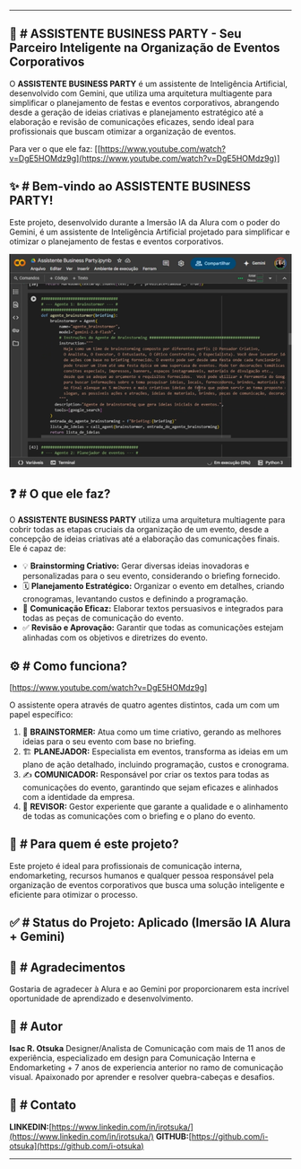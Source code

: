 -----

## 🎉 \# ASSISTENTE BUSINESS PARTY - Seu Parceiro Inteligente na Organização de Eventos Corporativos

O **ASSISTENTE BUSINESS PARTY** é um assistente de Inteligência Artificial, desenvolvido com Gemini, que utiliza uma arquitetura multiagente para simplificar o planejamento de festas e eventos corporativos, abrangendo desde a geração de ideias criativas e planejamento estratégico até a elaboração e revisão de comunicações eficazes, sendo ideal para profissionais que buscam otimizar a organização de eventos.

Para ver o que ele faz:
[[https://www.youtube.com/watch?v=DgE5HOMdz9g](https://www.youtube.com/watch?v=DgE5HOMdz9g)]

## ✨ \# Bem-vindo ao ASSISTENTE BUSINESS PARTY\!

Este projeto, desenvolvido durante a Imersão IA da Alura com o poder do Gemini, é um assistente de Inteligência Artificial projetado para simplificar e otimizar o planejamento de festas e eventos corporativos.

![Print da tela](https://github.com/i-otsuka/imersao-ia-alura-google-gemini-assistente-agentes/blob/main/Captura%20de%20tela%202025-05-17%20182933.png?raw=true)

## ❓ \# O que ele faz?

O **ASSISTENTE BUSINESS PARTY** utiliza uma arquitetura multiagente para cobrir todas as etapas cruciais da organização de um evento, desde a concepção de ideias criativas até a elaboração das comunicações finais. Ele é capaz de:

  * 💡 **Brainstorming Criativo:** Gerar diversas ideias inovadoras e personalizadas para o seu evento, considerando o briefing fornecido.
  * 🗓️ **Planejamento Estratégico:** Organizar o evento em detalhes, criando cronogramas, levantando custos e definindo a programação.
  * 📢 **Comunicação Eficaz:** Elaborar textos persuasivos e integrados para todas as peças de comunicação do evento.
  * ✅ **Revisão e Aprovação:** Garantir que todas as comunicações estejam alinhadas com os objetivos e diretrizes do evento.

## ⚙️ \# Como funciona?

[https://www.youtube.com/watch?v=DgE5HOMdz9g]

O assistente opera através de quatro agentes distintos, cada um com um papel específico:

1.  🧠 **BRAINSTORMER:** Atua como um time criativo, gerando as melhores ideias para o seu evento com base no briefing.
2.  🏗️ **PLANEJADOR:** Especialista em eventos, transforma as ideias em um plano de ação detalhado, incluindo programação, custos e cronograma.
3.  ✍️ **COMUNICADOR:** Responsável por criar os textos para todas as comunicações do evento, garantindo que sejam eficazes e alinhados com a identidade da empresa.
4.  🧐 **REVISOR:** Gestor experiente que garante a qualidade e o alinhamento de todas as comunicações com o briefing e o plano do evento.

## 🎯 \# Para quem é este projeto?

Este projeto é ideal para profissionais de comunicação interna, endomarketing, recursos humanos e qualquer pessoa responsável pela organização de eventos corporativos que busca uma solução inteligente e eficiente para otimizar o processo.

## ✅ \# Status do Projeto: Aplicado (Imersão IA Alura + Gemini)

## 🙏 \# Agradecimentos

Gostaria de agradecer à Alura e ao Gemini por proporcionarem esta incrível oportunidade de aprendizado e desenvolvimento.

## 👤 \# Autor

**Isac R. Otsuka**
Designer/Analista de Comunicação com mais de 11 anos de experiência, especializado em design para Comunicação Interna e Endomarketing + 7 anos de experiencia anterior no ramo de comunicação visual.
Apaixonado por aprender e resolver quebra-cabeças e desafios.

## 🔗 \# Contato

**LINKEDIN:**[https://www.linkedin.com/in/irotsuka/](https://www.linkedin.com/in/irotsuka/)
**GITHUB:**[https://github.com/i-otsuka](https://github.com/i-otsuka)

-----
